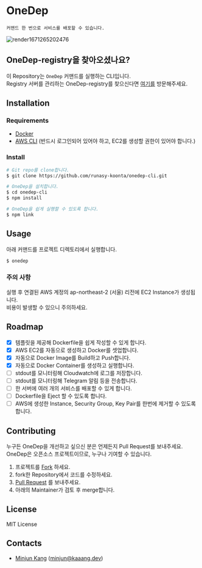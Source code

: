 # OneDep
```text
커맨드 한 번으로 서비스를 배포할 수 있습니다.
```

![render1671265202476](https://user-images.githubusercontent.com/49000379/208233672-e54d5e6d-0899-4a77-b76c-b3f9e1dd2146.gif)


## OneDep-registry을 찾아오셨나요?
이 Repository는 `OneDep` 커맨드를 실행하는 CLI입니다.\
Registry 서버를 관리하는 OneDep-registry를 찾으신다면 [여기를](https://github.com/runasy-koonta/onedep-registry) 방문해주세요.

## Installation
### Requirements
- [Docker](https://docs.docker.com/install/)
- [AWS CLI](https://docs.aws.amazon.com/cli/latest/userguide/cli-chap-install.html) (반드시 로그인되어 있어야 하고, EC2를 생성할 권한이 있어야 합니다.)

### Install
```bash
# Git repo를 clone합니다.
$ git clone https://github.com/runasy-koonta/onedep-cli.git

# OneDep을 설치합니다.
$ cd onedep-cli
$ npm install

# OneDep을 쉽게 실행할 수 있도록 합니다.
$ npm link
```

## Usage
아래 커맨드를 프로젝트 디렉토리에서 실행합니다.
```bash
$ onedep
```

### 주의 사항
실행 후 연결된 AWS 계정의 ap-northeast-2 (서울) 리전에 EC2 Instance가 생성됩니다.\
비용이 발생할 수 있으니 주의하세요.

## Roadmap
- [x] 템플릿을 제공해 Dockerfile을 쉽게 작성할 수 있게 합니다.
- [x] AWS EC2를 자동으로 생성하고 Docker를 셋업합니다.
- [x] 자동으로 Docker Image를 Build하고 Push합니다.
- [x] 자동으로 Docker Container를 생성하고 실행합니다.
- [ ] stdout를 모니터링해 Cloudwatch에 로그를 저장합니다.
- [ ] stdout를 모니터링해 Telegram 알림 등을 전송합니다.
- [ ] 한 서버에 여러 개의 서비스를 배포할 수 있게 합니다.
- [ ] Dockerfile을 Eject 할 수 있도록 합니다.
- [ ] AWS에 생성한 Instance, Security Group, Key Pair를 한번에 제거할 수 있도록 합니다.

## Contributing
누구든 OneDep을 개선하고 싶으신 분은 언제든지 Pull Request를 보내주세요.\
OneDep은 오픈소스 프로젝트이므로, 누구나 기여할 수 있습니다.

1. 프로젝트를 [Fork](https://github.com/runasy-koonta/onedep-cli/fork) 하세요.
2. fork한 Repository에서 코드를 수정하세요.
3. [Pull Request](https://github.com/runasy-koonta/onedep-cli/pulls) 를 보내주세요.
4. 아래의 Maintainer가 검토 후 merge합니다.

## License
MIT License

## Contacts
- [Minjun Kang](https://github.com/runasy-koonta) ([minjun@kaaang.dev](mailto:minjun@kaaang.dev))
